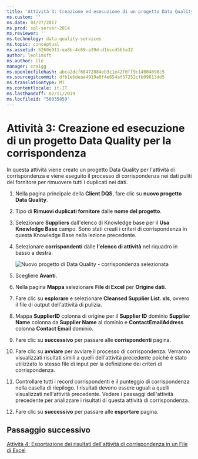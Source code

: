 ```yaml
---
title: 'Attività 3: Creazione ed esecuzione di un progetto Data Quality per la corrispondenza | Microsoft Docs'
ms.custom: ''
ms.date: 04/27/2017
ms.prod: sql-server-2014
ms.reviewer: ''
ms.technology: data-quality-services
ms.topic: conceptual
ms.assetid: 6260e911-ea8b-4c69-a39d-d1bccd565a32
author: leolimsft
ms.author: lle
manager: craigg
ms.openlocfilehash: abca2dcf68472884eb3c1e42f0ff9c14004098c5
ms.sourcegitcommit: dfb1e6deaa4919a0f4e654af57252cfb09613dd5
ms.translationtype: MT
ms.contentlocale: it-IT
ms.lasthandoff: 02/11/2019
ms.locfileid: "56035859"
---
```

# <a name="task-3-creating-and-running-a-data-quality-project-for-matching"></a>Attività 3: Creazione ed esecuzione di un progetto Data Quality per la corrispondenza
  In questa attività viene creato un progetto Data Quality per l'attività di corrispondenza e viene eseguito il processo di corrispondenza nei dati puliti del fornitore per rimuovere tutti i duplicati nei dati.  
  
1.  Nella pagina principale della **Client DQS**, fare clic su **nuovo progetto Data Quality**.  
  
2.  Tipo di **Rimuovi duplicati fornitore** dalle **nome del progetto**.  
  
3.  Selezionare **Suppliers** dall'elenco di Knowledge base per il **Usa Knowledge Base** campo. Sono stati creati i criteri di corrispondenza in questa Knowledge Base nella lezione precedente.  
  
4.  Selezionare **corrispondenti** dalle **l'elenco di attività** nel riquadro in basso a destra.  
  
     ![Nuovo progetto di Data Quality - corrispondenza selezionata](../../2014/tutorials/media/et-creatingandrunningadqpformatching.jpg "nuovo progetto di Data Quality - corrispondenza selezionata")  
  
5.  Scegliere **Avanti**.  
  
6.  Nella pagina **Mappa** selezionare **File di Excel** per **Origine dati**.  
  
7.  Fare clic su **esplorare** e selezionare **Cleansed Supplier List. xls**, ovvero il file di output dell'attività di pulizia.  
  
8.  Mappa **SupplierID** colonna di origine per il **Supplier ID** dominio **Supplier Name** colonna da **Supplier Name** al dominio e **ContactEmailAddress** colonna **Contact Email** dominio.  
  
9. Fare clic su **successivo** per passare alle **corrispondenti** pagina.  
  
10. Fare clic su **avviare** per avviare il processo di corrispondenza. Verranno visualizzati risultati simili a quelli dell'attività precedente poiché è stato utilizzato lo stesso file di input per la definizione dei criteri di corrispondenza.  
  
11. Controllare tutti i record corrispondenti e il punteggio di corrispondenza nella casella di riepilogo. I risultati devono essere uguali a quelli visualizzati nell'attività precedente. Vedere i passaggi dell'attività precedente per analizzare i risultati di questa attività di corrispondenza.  
  
12. Fare clic su **successivo** per passare alle **esportare** pagina.  
  
## <a name="next-step"></a>Passaggio successivo  
 [Attività 4: Esportazione dei risultati dell'attività di corrispondenza in un File di Excel](../../2014/tutorials/task-4-exporting-the-results-from-matching-activity-to-an-excel-file.md)  
  
  
